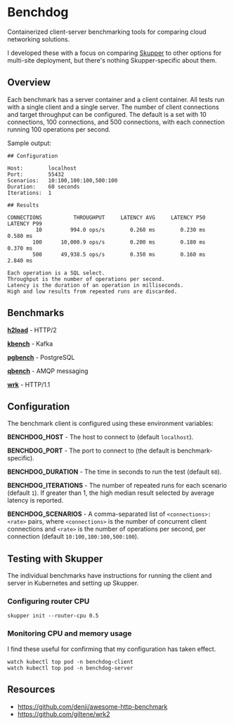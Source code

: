 # Benchdog

Containerized client-server benchmarking tools for comparing cloud
networking solutions.

I developed these with a focus on comparing [Skupper][skupper] to
other options for multi-site deployment, but there's nothing
Skupper-specific about them.

[skupper]: https://skupper.io/

## Overview

Each benchmark has a server container and a client container.  All
tests run with a single client and a single server.  The number of
client connections and target throughput can be configured.  The
default is a set with 10 connections, 100 connections, and 500
connections, with each connection running 100 operations per second.

Sample output:

    ## Configuration

    Host:        localhost
    Port:        55432
    Scenarios:   10:100,100:100,500:100
    Duration:    60 seconds
    Iterations:  1

    ## Results

    CONNECTIONS          THROUGHPUT     LATENCY AVG     LATENCY P50     LATENCY P99
             10         994.0 ops/s        0.260 ms        0.230 ms        0.580 ms
            100      10,000.9 ops/s        0.200 ms        0.180 ms        0.370 ms
            500      49,938.5 ops/s        0.350 ms        0.160 ms        2.840 ms

    Each operation is a SQL select.
    Throughput is the number of operations per second.
    Latency is the duration of an operation in milliseconds.
    High and low results from repeated runs are discarded.

## Benchmarks

[**h2load**](h2load) - HTTP/2

[**kbench**](kbench) - Kafka

[**pgbench**](pgbench) - PostgreSQL

[**qbench**](qbench) - AMQP messaging

[**wrk**](wrk) - HTTP/1.1

## Configuration

The benchmark client is configured using these environment variables:

**BENCHDOG_HOST** - The host to connect to (default `localhost`).

**BENCHDOG_PORT** - The port to connect to (the default is benchmark-specific).

**BENCHDOG_DURATION** - The time in seconds to run the test (default `60`).

**BENCHDOG_ITERATIONS** - The number of repeated runs for each
scenario (default `1`).  If greater than 1, the high median result
selected by average latency is reported.

**BENCHDOG_SCENARIOS** - A comma-separated list of
`<connections>:<rate>` pairs, where `<connections>` is the number of
concurrent client connections and `<rate>` is the number of operations
per second, per connection (default `10:100,100:100,500:100`).

## Testing with Skupper

The individual benchmarks have instructions for running the client and
server in Kubernetes and setting up Skupper.

### Configuring router CPU

    skupper init --router-cpu 0.5

### Monitoring CPU and memory usage

I find these useful for confirming that my configuration has taken
effect.

    watch kubectl top pod -n benchdog-client
    watch kubectl top pod -n benchdog-server

## Resources

- https://github.com/denji/awesome-http-benchmark
- https://github.com/giltene/wrk2
